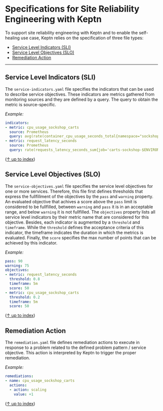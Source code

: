 # Specifications for Site Reliability Engineering with Keptn

To support site reliability engineering with Keptn and to enable the self-healing use case, Keptn relies on the specification of three file types:
* [Service Level Indicators (SLI)](#service-level-indicators-(sli))
* [Service Level Objectives (SLO)](#service-level-objectives-(slo))
* [Remediation Action](#remediation-action)

---

## Service Level Indicators (SLI)
The `service-indicators.yaml` file specifies the indicators that can be used to describe service objectives. These indicators are metrics gathered from monitoring sources and they are defined by a query. The query to obtain the metric is source-specific.

*Example:*
```yaml
indicators:
- metric: cpu_usage_sockshop_carts
  source: Prometheus
  query: avg(rate(container_cpu_usage_seconds_total{namespace="sockshop-$ENVIRONMENT",pod_name=~"carts-primary-.*"}[5m]))
- metric: request_latency_seconds
  source: Prometheus
  query: rate(requests_latency_seconds_sum{job='carts-sockshop-$ENVIRONMENT'}[$DURATION_MINUTESm])/rate(requests_latency_seconds_count{job='carts-sockshop-$ENVIRONMENT'}[$DURATION_MINUTESm])
```

([&uarr; up to index](#specifications-for-site-reliability-engineering-with-keptn))

## Service Level Objectives (SLO)
The `service-objectives.yaml` file specifies the service level objectives for one or more services. Therefore, this file first defines thresholds that express the fullfillment of the objectives by the `pass` and `warning` property. An evaluated objective that achives a score above the `pass` limit is considered to be fullfilled, between `warning` and `pass` it is in an acceptable range, and below `warning` it is not fullfilled. The `objectives` property lists all service level indicators by their metric name that are considered for this objective. Besides, each indicator is augmented by a `threshold` and `timeframe`. While the `threshold` defines the acceptance criteria of this indicator, the timeframe indicates the duration in which the metrics is evaluated. Finally, the `score` specifies the max number of points that can be achieved by this indicator. 

*Example:*
```yaml
pass: 90
warning: 75
objectives:
- metric: request_latency_seconds
  threshold: 0.8
  timeframe: 5m
  score: 50
- metric: cpu_usage_sockshop_carts
  threshold: 0.2
  timeframe: 5m
  score: 50
```

([&uarr; up to index](#specifications-for-site-reliability-engineering-with-keptn))

## Remediation Action
The `remediation.yaml` file defines remediation actions to execute in response to a problem related to the defined problem pattern / service objective. This action is interpreted by Keptn to trigger the proper remediation. 

*Example:*
```yaml
remediations:
- name: cpu_usage_sockshop_carts
  actions:
  - action: scaling
    value: +1
```

([&uarr; up to index](#specifications-for-site-reliability-engineering-with-keptn))